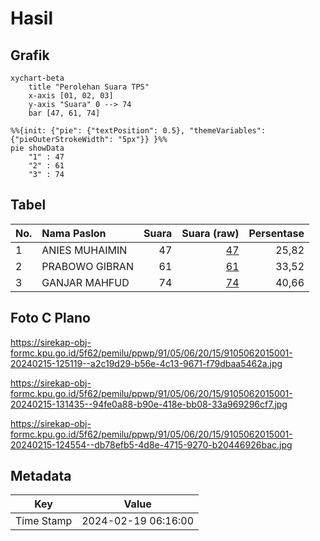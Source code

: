 # Hasil

## Grafik

```mermaid
xychart-beta
    title "Perolehan Suara TPS"
    x-axis [01, 02, 03]
    y-axis "Suara" 0 --> 74
    bar [47, 61, 74]
```

```mermaid
%%{init: {"pie": {"textPosition": 0.5}, "themeVariables": {"pieOuterStrokeWidth": "5px"}} }%%
pie showData
    "1" : 47
    "2" : 61
    "3" : 74
```

## Tabel

| No. | Nama Paslon    | Suara | Suara (raw) | Persentase |
|:--- |:-------------- | -----:| -----------:| ----------:|
| 1   | ANIES MUHAIMIN | 47    | [47][p-1]   | 25,82      |
| 2   | PRABOWO GIBRAN | 61    | [61][p-2]   | 33,52      |
| 3   | GANJAR MAHFUD  | 74    | [74][p-3]   | 40,66      |


[p-1]: https://github.com/gigit-pemilu/pemilu-2024-91-papua/blob/main/pilpres/hitung-suara/sub/91-papua/sub/05-kepulauan-yapen/sub/06-kosiwo/sub/2015-panduami/sub/001-tps/sub/paslon-1.txt
[p-2]: https://github.com/gigit-pemilu/pemilu-2024-91-papua/blob/main/pilpres/hitung-suara/sub/91-papua/sub/05-kepulauan-yapen/sub/06-kosiwo/sub/2015-panduami/sub/001-tps/sub/paslon-2.txt
[p-3]: https://github.com/gigit-pemilu/pemilu-2024-91-papua/blob/main/pilpres/hitung-suara/sub/91-papua/sub/05-kepulauan-yapen/sub/06-kosiwo/sub/2015-panduami/sub/001-tps/sub/paslon-3.txt

## Foto C Plano

https://sirekap-obj-formc.kpu.go.id/5f62/pemilu/ppwp/91/05/06/20/15/9105062015001-20240215-125119--a2c19d29-b56e-4c13-9671-f79dbaa5462a.jpg

https://sirekap-obj-formc.kpu.go.id/5f62/pemilu/ppwp/91/05/06/20/15/9105062015001-20240215-131435--94fe0a88-b90e-418e-bb08-33a969296cf7.jpg

https://sirekap-obj-formc.kpu.go.id/5f62/pemilu/ppwp/91/05/06/20/15/9105062015001-20240215-124554--db78efb5-4d8e-4715-9270-b20446926bac.jpg


## Metadata

| Key        | Value               |
| ---------- | ------------------- |
| Time Stamp | 2024-02-19 06:16:00 |



